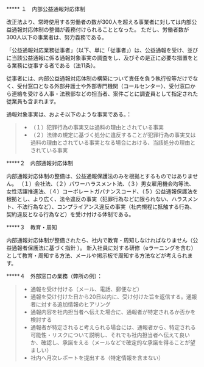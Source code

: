 
***** １　内部公益通報対応体制<br>

改正法より、常時使用する労働者の数が300人を超える事業者に対しては内部公益通報対応体制の整備が義務付けられることとなった。
ただし、労働者数が300人以下の事業者は、努力義務である。

「公益通報対応業務従事者」（以下、単に「従事者」）は、公益通報を受け、並びに当該公益通報に係る通報対象事実の調査をし、及びその是正に必要な措置をとる業務に従事する者である（法11条）。

従事者には、内部公益通報対応体制の構築について責任を負う執行役等だけでなく、受付窓口となる外部弁護士や外部専門機関（コールセンター）、受付窓口から連絡を受ける人事・法務部などの担当者、案件ごとに調査員として指定された従業員も含まれます。

通報対象事実は、およそ以下のような事実である。：<br>
 >- （１）犯罪行為の事実又は過料の理由とされている事実
 >- （２）法律の規定に基づく処分に違反することが犯罪行為の事実又は過料の理由とされている事実となる場合における、当該処分の理由とされている事実

*****２　内部通報対応体制

内部通報対応体制の整備は、公益通報保護法のみを根拠とするものではありません。
（１）会社法、（２）パワーハラスメント法、（３）男女雇用機会均等法、女性活躍推進法、（４）コーポレートガバナンスコード、（５）公益通報保護法を根拠とし、より広く、法令違反の事実（犯罪行為などに限られない、ハラスメント、不法行為など）、コンプライアンス違反の事実（社内規程に抵触する行為、契約違反となる行為など）を受け付ける体制である。

*****３　教育・周知

内部通報対応体制が整備されたら、社内で教育・周知しなければなりません（公益通報者保護法に基づく指針 ）。
新入社員に対する研修（eラーニングを含む）として教育・周知する方法、メールや掲示板で周知する方法などが考えられます。

*****４　外部窓口の業務（弊所の例）：<br>

 >- 通報を受け付ける（メール、電話、郵便など）
 >- 通報を受け付けた日から20日以内に、受け付けた旨を返信する。通報者に対する追加情報のヒアリング
 >- 通報内容を社内担当者へ伝えた場合に、通報者が特定されるか否かを検討する
 >- 通報者が特定されると考えられる場合には、通報者から、特定される可能性・リスクについて説明し、それでも社内担当者へ伝えて良いか、確認し、承諾をえる（メールなどで確定的な承諾を得ることが望ましい）
 >- 社内へ月次レポートを提出する（特定情報を含まない）




